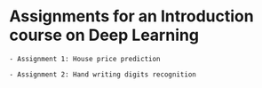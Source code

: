 # Assignments for an Introduction course on Deep Learning

    - Assignment 1: House price prediction

    - Assignment 2: Hand writing digits recognition